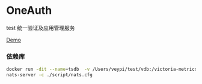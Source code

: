 # OneAuth

test
统一验证及应用管理服务

[Demo](https://oa.veypi.com)



### 依赖库

```bash
docker run -dit --name=tsdb  -v /Users/veypi/test/vdb:/victoria-metrics-data -p 8428:8428 victoriametrics/victoria-metrics -search.latencyOffset=1s
nats-server -c ./script/nats.cfg
```
